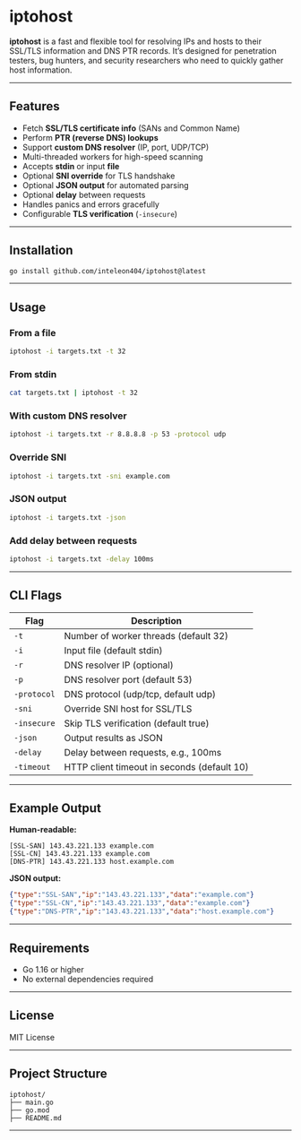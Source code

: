 # iptohost

**iptohost** is a fast and flexible tool for resolving IPs and hosts to their SSL/TLS information and DNS PTR records. It’s designed for penetration testers, bug hunters, and security researchers who need to quickly gather host information.

---

## Features

- Fetch **SSL/TLS certificate info** (SANs and Common Name)
- Perform **PTR (reverse DNS) lookups**
- Support **custom DNS resolver** (IP, port, UDP/TCP)
- Multi-threaded workers for high-speed scanning
- Accepts **stdin** or input **file**
- Optional **SNI override** for TLS handshake
- Optional **JSON output** for automated parsing
- Optional **delay** between requests
- Handles panics and errors gracefully
- Configurable **TLS verification** (`-insecure`)

---

## Installation

```bash
go install github.com/inteleon404/iptohost@latest
````

---

## Usage

### From a file

```bash
iptohost -i targets.txt -t 32
```

### From stdin

```bash
cat targets.txt | iptohost -t 32
```

### With custom DNS resolver

```bash
iptohost -i targets.txt -r 8.8.8.8 -p 53 -protocol udp
```

### Override SNI

```bash
iptohost -i targets.txt -sni example.com
```

### JSON output

```bash
iptohost -i targets.txt -json
```

### Add delay between requests

```bash
iptohost -i targets.txt -delay 100ms
```

---

## CLI Flags

| Flag        | Description                                 |
| ----------- | ------------------------------------------- |
| `-t`        | Number of worker threads (default 32)       |
| `-i`        | Input file (default stdin)                  |
| `-r`        | DNS resolver IP (optional)                  |
| `-p`        | DNS resolver port (default 53)              |
| `-protocol` | DNS protocol (udp/tcp, default udp)         |
| `-sni`      | Override SNI host for SSL/TLS               |
| `-insecure` | Skip TLS verification (default true)        |
| `-json`     | Output results as JSON                      |
| `-delay`    | Delay between requests, e.g., 100ms         |
| `-timeout`  | HTTP client timeout in seconds (default 10) |

---

## Example Output

**Human-readable:**

```
[SSL-SAN] 143.43.221.133 example.com
[SSL-CN] 143.43.221.133 example.com
[DNS-PTR] 143.43.221.133 host.example.com
```

**JSON output:**

```json
{"type":"SSL-SAN","ip":"143.43.221.133","data":"example.com"}
{"type":"SSL-CN","ip":"143.43.221.133","data":"example.com"}
{"type":"DNS-PTR","ip":"143.43.221.133","data":"host.example.com"}
```

---

## Requirements

* Go 1.16 or higher
* No external dependencies required

---

## License

MIT License

---

## Project Structure

```
iptohost/
├── main.go
├── go.mod
├── README.md
```



---



